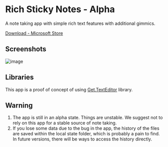 # Rich Sticky Notes - Alpha

A note taking app with simple rich text features with additional gimmics.

[Download - Microsoft Store](https://www.microsoft.com/store/apps/9NJVV20WLDV2)

## Screenshots

![image](https://github.com/Windows-Apps-Hub/RichStickyNotes/assets/41405393/342d30d2-9510-4eca-a4b5-b54263ef25af)

## Libraries

This app is a proof of concept of using [Get.TextEditor](https://github.com/GetGet99/TextEditor) library.

## Warning

1. The app is still in an alpha state. Things are unstable. We suggest not to rely on this app for a stable source of note taking.
2. If you lose some data due to the bug in the app, the history of the files are saved within the local state folder, which is probably a pain to find. In future versions, there will be ways to access the history directly.
